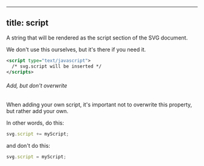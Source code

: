 ***

## title: script

A string that will be rendered as the script section of the SVG document.

We don't use this ourselves, but it's there if you need it.

```svg
<script type="text/javascript">
  /* svg.script will be inserted */
</scripts>
```

<Warning>

###### Add, but don't overwrite

When adding your own script, it's important not to
overwrite this property, but rather add your own.

In other words, do this:

```js
svg.script += myScript;
```

and don't do this:

```js
svg.script = myScript;
```

</Warning>
